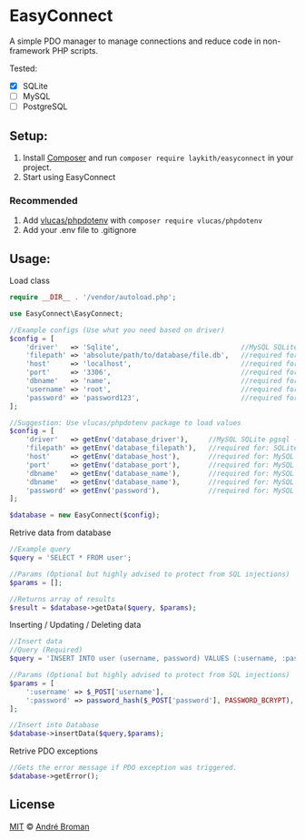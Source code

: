 # EasyConnect
A simple PDO manager to manage connections and reduce code in non-framework PHP scripts.

Tested:
- [x] SQLite
- [ ] MySQL
- [ ] PostgreSQL 
## Setup:

1. Install [Composer](https://getcomposer.org/) and run ```composer require laykith/easyconnect``` in your project.
2. Start using EasyConnect

### Recommended
1. Add [vlucas/phpdotenv](https://github.com/vlucas/phpdotenv) with ```composer require vlucas/phpdotenv```
2. Add your .env file to .gitignore

## Usage:
Load class 
````PHP
require __DIR__ . '/vendor/autoload.php';

use EasyConnect\EasyConnect;

//Example configs (Use what you need based on driver)
$config = [
    'driver'   => 'Sqlite',                              //MySQL SQLite pgsql - (Case Insensetive)
    'filepath' => 'absolute/path/to/database/file.db',   //required for: SQLite
    'host'     => 'localhost',                           //required for: MySQL & pgsql
    'port'     => '3306',                                //required for: MySQL & pgsql
    'dbname'   => 'name',                                //required for: MySQL & pgsql
    'username' => 'root',                                //required for: MySQL & pgsql
    'password' => 'password123',                         //required for: MySQL & pgsql
];

//Suggestion: Use vlucas/phpdotenv package to load values
$config = [
    'driver'   => getEnv('database_driver'),     //MySQL SQLite pgsql - (Case Insensetive)
    'filepath' => getEnv('database_filepath'),   //required for: SQLite
    'host'     => getEnv('database_host'),       //required for: MySQL & pgsql
    'port'     => getEnv('database_port'),       //required for: MySQL & pgsql
    'dbname'   => getEnv('database_name'),       //required for: MySQL & pgsql
    'dbname'   => getEnv('database_name'),       //required for: MySQL & pgsql
    'password' => getEnv('password'),            //required for: MySQL & pgsql
];

$database = new EasyConnect($config);
````

Retrive data from database
````php
//Example query
$query = 'SELECT * FROM user';

//Params (Optional but highly advised to protect from SQL injections)
$params = [];

//Returns array of results
$result = $database->getData($query, $params);

````
Inserting / Updating / Deleting data
````php
//Insert data
//Query (Required)
$query = 'INSERT INTO user (username, password) VALUES (:username, :password)';

//Params (Optional but highly advised to protect from SQL injections)
$params = [
    ':username' => $_POST['username'],
    ':password' => password_hash($_POST['password'], PASSWORD_BCRYPT),
];

//Insert into Database
$database->insertData($query,$params);
````

Retrive PDO exceptions
````PHP
//Gets the error message if PDO exception was triggered.
$database->getError();
````
## License

[MIT](LICENSE) © [André Broman](https://github.com/laykith/)
